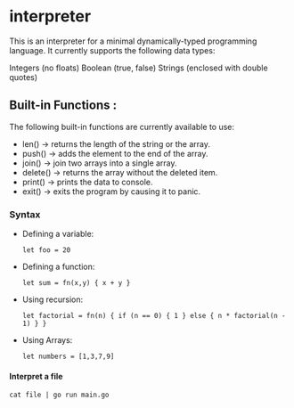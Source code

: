 # interpreter

This is an interpreter for a minimal dynamically-typed programming language. It currently supports the following data types:

Integers (no floats)
Boolean (true, false)
Strings (enclosed with double quotes)

  <!-- ,----..                         
 /   /   \                        
|   :     :     ,---,.     ,---,. 
.   |  ;. /   ,'  .' |   ,'  .' | 
.   ; /--`  ,---.'   , ,---.'   , 
;   | ;     |   |    | |   |    | 
|   : |     :   :  .'  :   :  .'  
.   | '___  :   |.'    :   |.'    
'   ; : .'| `---'      `---'      
'   | '/  :                       
|   :    /                        
 \   \ .'                         
  `---`                           
                                 -->

## Built-in Functions :

The following built-in functions are currently available to use:

- len() -> returns the length of the string or the array.
- push() -> adds the element to the end of the array.
- join() -> join two arrays into a single array.
- delete() -> returns the array without the deleted item.
- print() -> prints the data to console.
- exit() -> exits the program by causing it to panic.

### Syntax

- Defining a variable:
  ```
  let foo = 20
  ```
- Defining a function:
  ```
  let sum = fn(x,y) { x + y }
  ```
- Using recursion:
  ```
  let factorial = fn(n) { if (n == 0) { 1 } else { n * factorial(n - 1) } }
  ```
- Using Arrays:
  ```
  let numbers = [1,3,7,9]
  ```

#### Interpret a file

```
cat file | go run main.go
```
